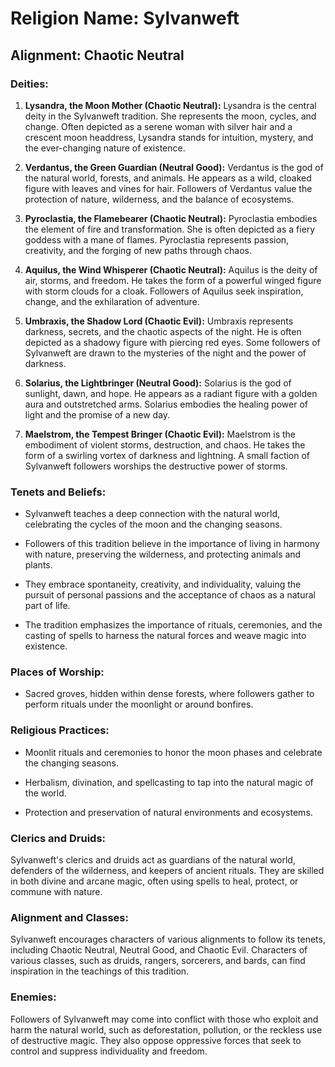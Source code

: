 # Religion Name: Sylvanweft

## Alignment: Chaotic Neutral

### Deities:

1. **Lysandra, the Moon Mother (Chaotic Neutral):** Lysandra is the central deity in the Sylvanweft tradition. She represents the moon, cycles, and change. Often depicted as a serene woman with silver hair and a crescent moon headdress, Lysandra stands for intuition, mystery, and the ever-changing nature of existence.

2. **Verdantus, the Green Guardian (Neutral Good):** Verdantus is the god of the natural world, forests, and animals. He appears as a wild, cloaked figure with leaves and vines for hair. Followers of Verdantus value the protection of nature, wilderness, and the balance of ecosystems.

3. **Pyroclastia, the Flamebearer (Chaotic Neutral):** Pyroclastia embodies the element of fire and transformation. She is often depicted as a fiery goddess with a mane of flames. Pyroclastia represents passion, creativity, and the forging of new paths through chaos.

4. **Aquilus, the Wind Whisperer (Chaotic Neutral):** Aquilus is the deity of air, storms, and freedom. He takes the form of a powerful winged figure with storm clouds for a cloak. Followers of Aquilus seek inspiration, change, and the exhilaration of adventure.

5. **Umbraxis, the Shadow Lord (Chaotic Evil):** Umbraxis represents darkness, secrets, and the chaotic aspects of the night. He is often depicted as a shadowy figure with piercing red eyes. Some followers of Sylvanweft are drawn to the mysteries of the night and the power of darkness.

6. **Solarius, the Lightbringer (Neutral Good):** Solarius is the god of sunlight, dawn, and hope. He appears as a radiant figure with a golden aura and outstretched arms. Solarius embodies the healing power of light and the promise of a new day.

7. **Maelstrom, the Tempest Bringer (Chaotic Evil):** Maelstrom is the embodiment of violent storms, destruction, and chaos. He takes the form of a swirling vortex of darkness and lightning. A small faction of Sylvanweft followers worships the destructive power of storms.

### Tenets and Beliefs:

- Sylvanweft teaches a deep connection with the natural world, celebrating the cycles of the moon and the changing seasons.

- Followers of this tradition believe in the importance of living in harmony with nature, preserving the wilderness, and protecting animals and plants.

- They embrace spontaneity, creativity, and individuality, valuing the pursuit of personal passions and the acceptance of chaos as a natural part of life.

- The tradition emphasizes the importance of rituals, ceremonies, and the casting of spells to harness the natural forces and weave magic into existence.

### Places of Worship:

- Sacred groves, hidden within dense forests, where followers gather to perform rituals under the moonlight or around bonfires.

### Religious Practices:

- Moonlit rituals and ceremonies to honor the moon phases and celebrate the changing seasons.

- Herbalism, divination, and spellcasting to tap into the natural magic of the world.

- Protection and preservation of natural environments and ecosystems.

### Clerics and Druids:

Sylvanweft's clerics and druids act as guardians of the natural world, defenders of the wilderness, and keepers of ancient rituals. They are skilled in both divine and arcane magic, often using spells to heal, protect, or commune with nature.

### Alignment and Classes:

Sylvanweft encourages characters of various alignments to follow its tenets, including Chaotic Neutral, Neutral Good, and Chaotic Evil. Characters of various classes, such as druids, rangers, sorcerers, and bards, can find inspiration in the teachings of this tradition.

### Enemies:

Followers of Sylvanweft may come into conflict with those who exploit and harm the natural world, such as deforestation, pollution, or the reckless use of destructive magic. They also oppose oppressive forces that seek to control and suppress individuality and freedom.
